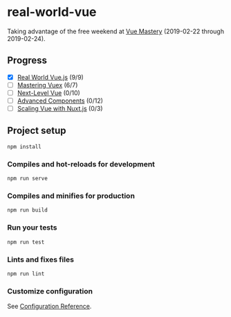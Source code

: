 # real-world-vue

Taking advantage of the free weekend at [Vue Mastery](https://www.vuemastery.com) (2019-02-22 through 2019-02-24).

## Progress

- [x] [Real World Vue.js](https://www.vuemastery.com/courses/real-world-vue-js/API-calls-with-Axios) (9/9)
- [ ] [Mastering Vuex](https://www.vuemastery.com/courses/mastering-vuex/intro-to-vuex) (6/7)
- [ ] [Next-Level Vue](https://www.vuemastery.com/courses/next-level-vue/next-level-vue-orientation) (0/10)
- [ ] [Advanced Components](https://www.vuemastery.com/courses/advanced-components/the-introduction) (0/12)
- [ ] [Scaling Vue with Nuxt.js](https://www.vuemastery.com/courses/scaling-vue-with-nuxt-js/why-use-nuxt) (0/3)

## Project setup

```
npm install
```

### Compiles and hot-reloads for development

```
npm run serve
```

### Compiles and minifies for production

```
npm run build
```

### Run your tests

```
npm run test
```

### Lints and fixes files

```
npm run lint
```

### Customize configuration

See [Configuration Reference](https://cli.vuejs.org/config/).
